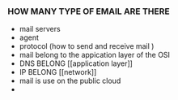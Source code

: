 ### HOW MANY TYPE OF EMAIL ARE THERE 
- mail servers 
- agent 
- protocol (how to send and receive mail )
 - mail belong to the appication layer of the OSI
 - DNS BELONG [[application layer]]
 - IP BELONG [[network]]
 - mail is use on the public cloud 
 - 